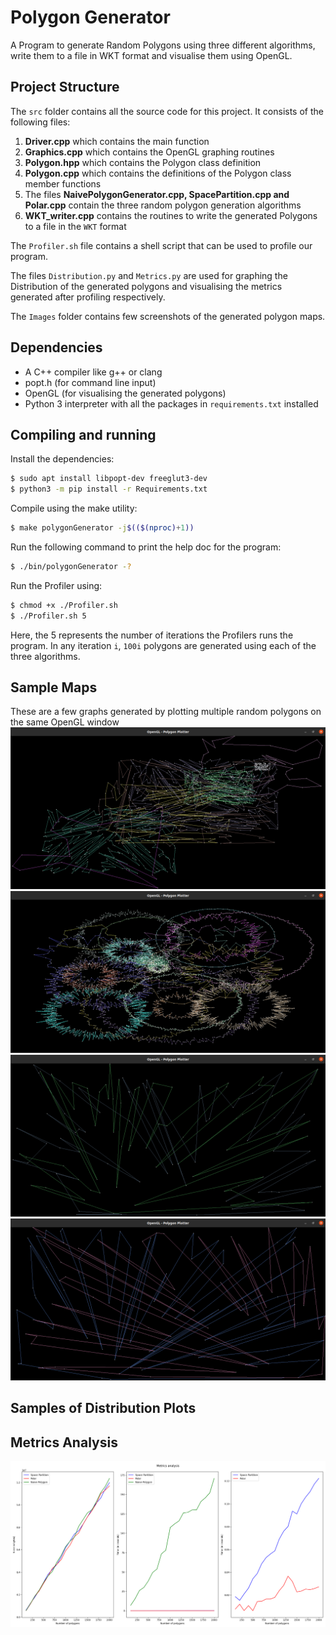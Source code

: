 # Polygon Generator
A Program to generate Random Polygons using three different algorithms, write them to a file in WKT format and visualise them using OpenGL.
## Project Structure
The `src` folder contains all the source code for this project. It consists of the following files:
1. **Driver.cpp** which contains the main function
2. **Graphics.cpp** which contains the OpenGL graphing routines
3. **Polygon.hpp** which contains the Polygon class definition
4. **Polygon.cpp** which contains the definitions of the Polygon class member functions
5. The files **NaivePolygonGenerator.cpp, SpacePartition.cpp and Polar.cpp** contain the three random polygon generation algorithms
6. **WKT_writer.cpp** contains the routines to write the generated Polygons to a file in the `WKT` format

The `Profiler.sh` file contains a shell script that can be used to profile our program.

The files `Distribution.py` and `Metrics.py` are used for graphing the Distribution of the generated polygons and visualising the metrics generated after profiling respectively.

The `Images` folder contains few screenshots of the generated polygon maps.

## Dependencies
- A C++ compiler like g++ or clang
- popt.h (for command line input)
- OpenGL (for visualising the generated polygons)
- Python 3 interpreter with all the packages in `requirements.txt` installed
## Compiling and running
Install the dependencies:

```bash
$ sudo apt install libpopt-dev freeglut3-dev
$ python3 -m pip install -r Requirements.txt
```
Compile using the make utility:

```bash
$ make polygonGenerator -j$(($(nproc)+1))
```

Run the following command to print the help doc for the program:
```bash
$ ./bin/polygonGenerator -?
```

Run the Profiler using:
```bash
$ chmod +x ./Profiler.sh
$ ./Profiler.sh 5
```
Here, the 5 represents the number of iterations the Profilers runs the program. In any iteration `i`, `100i` polygons are generated using each of the three algorithms.

## Sample Maps
These are a few graphs generated by plotting multiple random polygons on the same OpenGL window
<img src = "Images/SpacePartition.png">
<img src = "Images/Polar.png">
<img src = "Images/NaivePoly.png">
<img src = "Images/NaivePoly2.png">

## Samples of Distribution Plots

## Metrics Analysis
<img src = "Images/metrics.png">